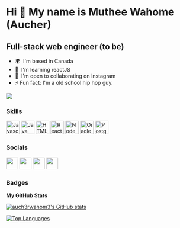 Hi 👋 My name is Muthee Wahome (Aucher)
=======================================

Full-stack web engineer (to be)
------------------------

* 🌍  I'm based in Canada
* 🧠  I'm learning reactJS
* 🤝  I'm open to collaborating on Instagram
*  ⚡  Fun fact: I'm a old school hip hop guy.

<a href="https://www.twitter.com/aucherwahom3" target="_blank" rel="noreferrer"><img
src="https://img.shields.io/twitter/follow/aucherwahom3?logo=twitter&style=for-the-badge&color=000000&labelColor=ffffff"
/></a>

### Skills

<p align="left">
<a href="https://developer.mozilla.org/en-US/docs/Web/JavaScript" target="_blank" rel="noreferrer"><img src="https://raw.githubusercontent.com/danielcranney/readme-generator/main/public/icons/skills/javascript-colored.svg" width="36" height="36" alt="Javascript" /></a>
<a href="https://www.oracle.com/java/" target="_blank" rel="noreferrer"><img src="https://raw.githubusercontent.com/danielcranney/readme-generator/main/public/icons/skills/java-colored.svg" width="36" height="36" alt="Java" /></a>
<a href="https://developer.mozilla.org/en-US/docs/Glossary/HTML5" target="_blank" rel="noreferrer"><img src="https://raw.githubusercontent.com/danielcranney/readme-generator/main/public/icons/skills/html5-colored.svg" width="36" height="36" alt="HTML5" /></a>
<a href="https://reactjs.org/" target="_blank" rel="noreferrer"><img src="https://raw.githubusercontent.com/danielcranney/readme-generator/main/public/icons/skills/react-colored.svg" width="36" height="36" alt="React" /></a>
<a href="https://nodejs.org/en/" target="_blank" rel="noreferrer"><img src="https://raw.githubusercontent.com/danielcranney/readme-generator/main/public/icons/skills/nodejs-colored.svg" width="36" height="36" alt="NodeJS" /></a>
<a href="https://www.oracle.com/uk/index.html" target="_blank" rel="noreferrer"><img src="https://raw.githubusercontent.com/danielcranney/readme-generator/main/public/icons/skills/oracle-colored.svg" width="36" height="36" alt="Oracle" /></a>
<a href="https://www.postgresql.org/" target="_blank" rel="noreferrer"><img src="https://raw.githubusercontent.com/danielcranney/readme-generator/main/public/icons/skills/postgresql-colored.svg" width="36" height="36" alt="PostgreSQL" /></a>
</p>


### Socials

<p align="left"> <a href="https://discord.com/users/snowysword" target="_blank" rel="noreferrer"><img src="https://raw.githubusercontent.com/danielcranney/readme-generator/main/public/icons/socials/discord.svg" width="32" height="32" /></a> <a href="https://www.github.com/auch3rwahom3" target="_blank" rel="noreferrer"><img src="https://raw.githubusercontent.com/danielcranney/readme-generator/main/public/icons/socials/github.svg" width="32" height="32" /></a> <a href="http://www.instagram.com/aucher.wahom3" target="_blank" rel="noreferrer"><img src="https://raw.githubusercontent.com/danielcranney/readme-generator/main/public/icons/socials/instagram.svg" width="32" height="32" /></a> <a href="https://www.twitter.com/aucherwahom3" target="_blank" rel="noreferrer"><img src="https://raw.githubusercontent.com/danielcranney/readme-generator/main/public/icons/socials/twitter.svg" width="32" height="32" /></a></p>

### Badges

<b>My GitHub Stats</b>

<a href="http://www.github.com/auch3rwahom3"><img src="https://github-readme-stats.vercel.app/api?username=auch3rwahom3&show_icons=true&hide=&count_private=true&title_color=0f172a&text_color=0891b2&icon_color=000000&bg_color=ffffff&hide_border=true&show_icons=true" alt="auch3rwahom3's GitHub stats" /></a>

<a href="https://github.com/auch3rwahom3" align="left"><img src="https://github-readme-stats.vercel.app/api/top-langs/?username=auch3rwahom3&langs_count=10&title_color=0f172a&text_color=0891b2&icon_color=000000&bg_color=ffffff&hide_border=true&locale=en&custom_title=Top%20%Languages" alt="Top Languages" /></a>
